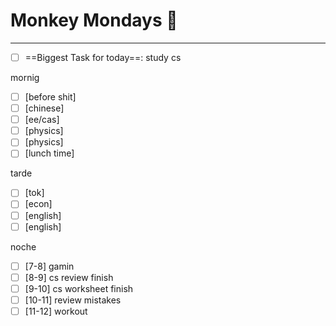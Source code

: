 # Monkey Mondays 🐒
---
- [ ] ==Biggest Task for today==: study cs

mornig
- [ ] [before shit] 
- [ ] [chinese] 
- [ ] [ee/cas] 
- [ ] [physics] 
- [ ] [physics] 
- [ ] [lunch time] 

tarde
- [ ] [tok] 
- [ ] [econ] 
- [ ] [english] 
- [ ] [english] 

noche
- [ ] [7-8] gamin
- [ ] [8-9] cs review finish
- [ ] [9-10] cs worksheet finish
- [ ] [10-11] review mistakes
- [ ] [11-12] workout
